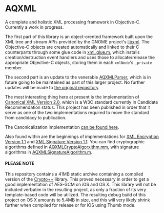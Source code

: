 AQXML
=====

A complete and holistic XML processing framework in Objective-C. Currently a work in progress.

The first part of this library is an object-orented framework built upon the XML tree and stream APIs provided by the GNOME project's [libxml](http://www.xmlsoft.org). The Objective-C objects are created automatically and linked to their C counterparts through some glue code in [xml_glue.m](https://github.com/AlanQuatermain/AQXML/blob/master/EPubXML/xml_glue.m), which installs creation/destruction event handlers and uses those to allocate/release the appropriate Objective-C objects, storing them in each `xmlNode`'s `_private` member.

The second part is an update to the venerable [AQXMLParser](http://blog.alanquatermain.me/2013/01/09/using-aqxmlparser-and-friends/), which is in future going to be maintained as part of this larger project. No further updates will be made to [the original repository](https://github.com/AlanQuatermain/aqtoolkit/tree/master/StreamingXMLParser).

The most interesting thing here at present is the implementation of [Canonical XML Version 2.0](http://www.w3.org/TR/xml-c14n2/), which is a W3C standard currently in Candidate Recommendation status. This project has been published in order that it serve as one of the two implementations required to move the standard from candidacy to publication.

The Canonicalization implementation [can be found here](https://github.com/AlanQuatermain/AQXML/blob/master/EPubXML/XMLWrappers/AQXMLCanonicalizer.m).

Also found within are the beginnings of implementations for [XML Encryption Version 1.1](http://www.w3.org/TR/xmlenc-core1/) and [XML Signature Version 1.1](http://www.w3.org/TR/xmldsig-core1/). You can find cryptographic algorithms defined in [AQXMLCryptoAlgorxithm.mm](https://github.com/AlanQuatermain/AQXML/blob/master/EPubXML/Algorithms/AQXMLCryptoAlgorithm.mm), with signature algorithms in [AQXMLSignatureAlgorithm.m](https://github.com/AlanQuatermain/AQXML/blob/master/EPubXML/Algorithms/AQXMLSignatureAlgorithm.m).

#### PLEASE NOTE

This repository contains a 41MB static archive containing a compiled version of the [Crypto++](http://www.cryptopp.com/) library. This proved necessary in order to get a good implementation of AES-GCM on iOS and OS X. This library will not be included verbatim in the resulting project, as only a fraction of its very template-based code will be utilized. The resulting debug build of this project on OS X amounts to 5.4MB in size, and this will very likely shrink further when compiled for release or for iOS using Thumb mode.
